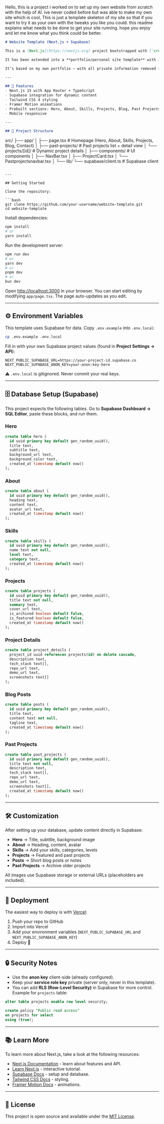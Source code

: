 Hello, this is a project i worked on to set up my own website from scratch with the help of AI. ive never coded before but was able to make my own site which is cool, This is just a template skeleton of my site so that if you want to try it as your own with the tweaks you like you could. this readme explains what needs to be done to get your site running. hope you enjoy and let me know what you think could be better.
```markdown
# Website Template (Next.js + Supabase)

This is a [Next.js](https://nextjs.org) project bootstrapped with [`create-next-app`](https://nextjs.org/docs/app/api-reference/cli/create-next-app).  

It has been extended into a **portfolio/personal site template** with [Supabase](https://supabase.com), [Tailwind CSS](https://tailwindcss.com), and [Framer Motion](https://www.framer.com/motion/).  

It’s based on my own portfolio — with all private information removed — so you can safely clone it, add your own content, and deploy.

---

## 🚀 Features
- Next.js 15 with App Router + TypeScript
- Supabase integration for dynamic content
- Tailwind CSS 4 styling
- Framer Motion animations
- Prebuilt sections: Hero, About, Skills, Projects, Blog, Past Projects, Project Details, Contact
- Mobile responsive

---

## 📂 Project Structure
```

src/
├── app/
│   ├── page.tsx             # Homepage (Hero, About, Skills, Projects, Blog, Contact)
│   ├── past-projects/       # Past projects list + detail view
│   └── projects/\[id]/       # Dynamic project details
│
├── components/              # UI components
│   ├── NavBar.tsx
│   ├── ProjectCard.tsx
│   └── Pastprojectsnavbar.tsx
│
└── lib/
└── supabase/client.ts   # Supabase client

````

---

## Getting Started

Clone the repository:

```bash
git clone https://github.com/your-username/website-template.git
cd website-template
````

Install dependencies:

```bash
npm install
# or
yarn install
```

Run the development server:

```bash
npm run dev
# or
yarn dev
# or
pnpm dev
# or
bun dev
```

Open [http://localhost:3000](http://localhost:3000) in your browser.
You can start editing by modifying `app/page.tsx`. The page auto-updates as you edit.

---

## ⚙️ Environment Variables

This template uses Supabase for data. Copy `.env.example` into `.env.local`:

```bash
cp .env.example .env.local
```

Fill in with your own Supabase project values (found in **Project Settings → API**):

```env
NEXT_PUBLIC_SUPABASE_URL=https://your-project-id.supabase.co
NEXT_PUBLIC_SUPABASE_ANON_KEY=your-anon-key-here
```

⚠️ `.env.local` is gitignored. Never commit your real keys.

---

## 🗄️ Database Setup (Supabase)

This project expects the following tables.
Go to **Supabase Dashboard → SQL Editor**, paste these blocks, and run them.

### Hero

```sql
create table hero (
  id uuid primary key default gen_random_uuid(),
  title text,
  subtitle text,
  background_url text,
  background_color text,
  created_at timestamp default now()
);
```

### About

```sql
create table about (
  id uuid primary key default gen_random_uuid(),
  heading text,
  content text,
  avatar_url text,
  created_at timestamp default now()
);
```

### Skills

```sql
create table skills (
  id uuid primary key default gen_random_uuid(),
  name text not null,
  level text,
  category text,
  created_at timestamp default now()
);
```

### Projects

```sql
create table projects (
  id uuid primary key default gen_random_uuid(),
  title text not null,
  summary text,
  cover_url text,
  is_archived boolean default false,
  is_featured boolean default false,
  created_at timestamp default now()
);
```

### Project Details

```sql
create table project_details (
  project_id uuid references projects(id) on delete cascade,
  description text,
  tech_stack text[],
  repo_url text,
  demo_url text,
  screenshots text[]
);
```

### Blog Posts

```sql
create table posts (
  id uuid primary key default gen_random_uuid(),
  title text,
  content text not null,
  tagline text,
  created_at timestamp default now()
);
```

### Past Projects

```sql
create table past_projects (
  id uuid primary key default gen_random_uuid(),
  title text not null,
  description text,
  tech_stack text[],
  repo_url text,
  demo_url text,
  screenshots text[],
  created_at timestamp default now()
);
```

---

## 🛠 Customization

After setting up your database, update content directly in Supabase:

* **Hero** → Title, subtitle, background image
* **About** → Heading, content, avatar
* **Skills** → Add your skills, categories, levels
* **Projects** → Featured and past projects
* **Posts** → Short blog posts or notes
* **Past Projects** → Archive older projects

All images use Supabase storage or external URLs (placeholders are included).

---

## 🚀 Deployment

The easiest way to deploy is with [Vercel](https://vercel.com):

1. Push your repo to GitHub
2. Import into Vercel
3. Add your environment variables (`NEXT_PUBLIC_SUPABASE_URL` and `NEXT_PUBLIC_SUPABASE_ANON_KEY`)
4. Deploy 🎉

---

## 🔒 Security Notes

* Use the **anon key** client-side (already configured).
* Keep your **service role key** private (server only, never in this template).
* You can add **RLS (Row-Level Security)** in Supabase for more control. Example for `projects` table:

```sql
alter table projects enable row level security;

create policy "Public read access"
on projects for select
using (true);
```

---

## 📚 Learn More

To learn more about Next.js, take a look at the following resources:

* [Next.js Documentation](https://nextjs.org/docs) - learn about features and API.
* [Learn Next.js](https://nextjs.org/learn) - interactive tutorial.
* [Supabase Docs](https://supabase.com/docs) - setup and database.
* [Tailwind CSS Docs](https://tailwindcss.com/docs) - styling.
* [Framer Motion Docs](https://www.framer.com/motion/) - animations.

---

## 📝 License

This project is open source and available under the [MIT License](LICENSE).

```


